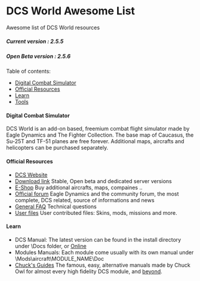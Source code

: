 # DCS World Awesome List

Awesome list of DCS World resources

##### Current version : 2.5.5
##### Open Beta version : 2.5.6

Table of contents:

* [Digital Combat Simulator](#digital-combat-simulator)
* [Official Resources](#official-resources)
* [Learn](#learn)
* [Tools](#tools)
<!--* [Partners](partners)-->
<!--* [Hardware](#hardware)-->
<!--* [Community](#community)-->
<!--* [Skinning](#skinning)-->

#### Digital Combat Simulator

DCS World is an add-on based, freemium combat flight simulator made by Eagle Dynamics and The Fighter Collection. The base map of Caucasus, the Su-25T and TF-51 planes are free forever. Additional maps, aircrafts and helicopters can be purchased separately.

#### Official Resources
* [DCS Website](https://www.digitalcombatsimulator.com/en/)
* [Download link](https://www.digitalcombatsimulator.com/en/downloads/world/) Stable, Open beta and dedicated server versions
* [E-Shop](https://www.digitalcombatsimulator.com/en/shop/) Buy additional aircrafts, maps, compaines ..
* [Official forum](https://forums.eagle.ru/) Eagle Dynamics and the community forum, the most complete, DCS related, source of informations and news
* [General FAQ](https://www.digitalcombatsimulator.com/en/support/faq/) Technical questions
* [User files](https://www.digitalcombatsimulator.com/en/files/) User contributed files: Skins, mods, missions and more.

#### Learn
* DCS Manual: The latest version can be found in the install directory under \Docs folder, or [Online](https://www.digitalcombatsimulator.com/en/downloads/documentation/dcs_user_manual/)
* Modules Manuals: Each module come usually with its own manual under \Mods\aircraft\MODULE_NAME\Doc
* [Chuck's Guides](https://www.mudspike.com/chucks-guides-dcs/) The famous, easy, alternative manuals made by Chuck Owl for almost every high fidelity DCS module, and [beyond](https://www.mudspike.com/chucks-guides/).

